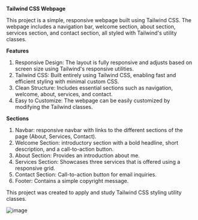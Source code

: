 **Tailwind CSS Webpage**

This project is a simple, responsive webpage built using Tailwind CSS. The webpage includes a navigation bar, welcome section, about section, services section, and contact section, all styled with Tailwind's utility classes.

**Features**
1. Responsive Design: The layout is fully responsive and adjusts based on screen size using Tailwind's responsive utilities.
2. Tailwind CSS: Built entirely using Tailwind CSS, enabling fast and efficient styling with minimal custom CSS.
3. Clean Structure: Includes essential sections such as navigation, welcome, about, services, and contact.
4. Easy to Customize: The webpage can be easily customized by modifying the Tailwind classes.

**Sections**
1. Navbar: responsive navbar with links to the different sections of the page (About, Services, Contact).
2. Welcome Section: introductory section with a bold headline, short description, and a call-to-action button.
3. About Section: Provides an introduction about me.
4. Services Section: Showcases three services that is offered using a responsive grid.
5. Contact Section: Call-to-action button for email inquiries.
6. Footer: Contains a simple copyright message.

This project was created to apply and study Tailwind CSS styling utility classes.

![image](https://github.com/user-attachments/assets/d709534a-5348-40cf-a53e-13ce7e918365)

